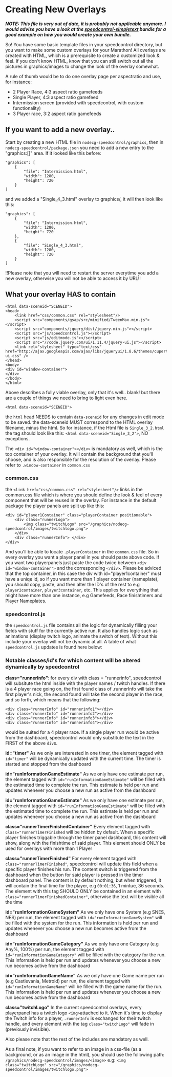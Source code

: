 # Creating New Overlays

***NOTE: This file is very out of date, it is probably not applicable anymore. I would advise you have a look at the [speedcontrol-simpletext](https://github.com/speedcontrol/speedcontrol-simpletext) bundle for a good example on how you would create your own bundle.***

So! You have some basic template files in your speedcontrol directory, but you want to 
make some custom overlays for your Marathon! All overlays are created with HTML, which 
is a prerequisite to create a customized look & feel. If you don't know HTML, know that 
you can still switch out all the pictures in graphics/images to change the look of the overlay
somewhat.

A rule of thumb would be to do one overlay page per aspectratio and use, for instance:
* 2 Player Race, 4:3 aspect ratio gamefeeds
* Single Player, 4:3 aspect ratio gamefeed
* Intermission screen (provided with speedcontrol, with custom functionality)
* 3 Player race, 3:2 aspect ratio gamefeeds

## If you want to add a new overlay..
Start by creating a new HTML file in `nodecg-speedcontrol/graphics`, then
in `nodecg-speedcontrol/package.json` you need to add a new entry to
the "graphics:[]" area. If it looked like this before:
```
"graphics": [
    {
        "file": "Intermission.html",
        "width": 1280,
        "height": 720
    }
]
```
and we added a "Single_4_3.html" overlay to graphics/, it will then look like this:
```
"graphics": [
    {
        "file": "Intermission.html",
        "width": 1280,
        "height": 720
    },
    {
        "file": "Single_4_3.html",
        "width": 1280,
        "height": 720
    }
]
```
!!Please note that you will need to restart the server everytime you add a new overlay, otherwise you will not be able to access it by URL!!

## What your overlay HAS to contain

```
<html data-sceneid="SCENEID">
<head>
    <link href="css/common.css" rel="stylesheet"/>
    <script src="components/gsap/src/minified/TweenMax.min.js"></script>
    <script src="components/jquery/dist/jquery.min.js"></script>
    <script src="js/speedcontrol.js"></script>
    <script src="js/editmode.js"></script>
    <script src="//code.jquery.com/ui/1.11.4/jquery-ui.js"></script>
    <link rel="stylesheet" type="text/css" href="http://ajax.googleapis.com/ajax/libs/jqueryui/1.8.6/themes/cupertino/jquery-ui.css" />
</head>
<body>
<div id="window-container">
</div>
</body>
</html>
```

Above describes a fully viable overlay, only that it's well.. blank! but there are a couple of things we need to bring to
light even here.
```
<html data-sceneid="SCENEID">
```
the `html` head NEEDS to contain `data-sceneid` for any changes in edit mode to be saved. the data-sceneid MUST
correspond to the HTML overlay filename, minus the html. So for instance, if the Html file is `Single_3_2.html`
the tag should look like this: `<html data-sceneid="Single_3_2">`, NO exceptions.

The `<div id="window-container"></div>` is mandatory as well, which is the top container of your overlay.
It will contain the background that you'll choose, and is also responsible for the resolution of the overlay.
Please refer to `.window-container` in `common.css`

### common.css
the `<link href="css/common.css" rel="stylesheet"/>` links in the common.css file which is where you should define
the look & feel of every component that will be reused in the overlay. For instance in the default package the player
panels are split up like this:

```
<div id="player1Container" class="playerContainer positionable">
    <div class="runnerLogo">
        <img class="twitchLogo" src="/graphics/nodecg-speedcontrol/images/twitchlogo.png">
    </div>
    <div class="runnerInfo"> </div>
</div>
```
And you'll be able to locate `.playerContainer` in the `common.css` file. So in every overlay you want a player panel
in you should paste above code. If you want two playerpanels just paste the code twice between `<div id="window-container">` and the corresponding `</div>`.
Please be adviced that the top container, in this case the div with id="player1container" must have a uniqe id, so if you want more than 1 player container
(nameplate), you should copy, paste, and then alter the ID's of the rest to e.g `player2container`, `player3container`, etc. This applies for everything 
that might have more than one instance, e.g Gamefeeds, Race finishtimers and Player Nameplates.

### speedcontrol.js

the `speedcontrol.js` file contains all the logic for dynamically filling your fields with stuff for the currently
active run. It also handles logic such as animations (display twitch logo, animate the switch of text). Without
this include your overlay will not be dynamic at all. A table of what `speedcontrol.js` updates is found here below:

### Notable classes/id's for which content will be altered dynamically by speedcontrol
**class="runnerInfo"**:
for every div with class = "runnerinfo", speedcontrol will subsitute the html inside with the player
names / twitch handles. If there is a 4 player race going on, the first found class of .runnerInfo will take the first
player's nick, the second found will take the second player in the race, and so forth, which means that the following:
```
<div class="runnerInfo" id="runnerinfo1"></div>
<div class="runnerInfo" id="runnerinfo2"></div>
<div class="runnerInfo" id="runnerinfo3"></div>
<div class="runnerInfo" id="runnerinfo4"></div>
```
would be suited for a 4 player race. If a single player run would be active from the dashboard, speedcontrol would only substitute the text
in the FIRST of the above `div`s.

**id="timer"**
As we only are interested in one timer, the element tagged with `id="timer"` will be dynamically updated
with the current time. The timer is started and stopped from the dashboard

**id="runInformationGameEstimate"**
As we only have one estimate per run, the element tagged with `id="runInformationGameEstimate"` will be filled
with the estimated time to complete the run. This estimate is held per run and updates whenever you choose a new run
as active from the dashboard

**id="runInformationGameEstimate"**
As we only have one estimate per run, the element tagged with `id="runInformationGameEstimate"` will be filled
with the estimated time to complete the run. This estimate is held per run and updates whenever you choose a new run
as active from the dashboard

**class="runnerTimerFinishedContainer"**
Every element tagged with `class="runnerTimerFinished` will be hidden by default. When a specific player finishes
triggable through the timer panel dashboard, this content will show, along with the finishtime of said player. This
element should ONLY be used for overlays with more than 1 Player

**class="runnerTimerFinished"**
For every element tagged with `class="runnerTimerFinished"`, speedcontrol will update this field when a specific player
finishes his run. The content switch is triggered from the dashboard when the button for said player is pressed in the
timer dashboard panel. The content is by default nothing, but when triggered, it will contain the final time for the
player, e.g `00:01:36`, 1 mintue, 36 seconds. The element with this tag SHOULD ONLY be contained in an element
with `class="runnerTimerFinishedContainer"`, otherwise the text will be visible all the time

**id="runInformationGameSystem"**
As we only have one System (e.g SNES, NES) per run, the element tagged with `id="runInformationGameSystem"` will be filled
with the system for the run. This information is held per run and updates whenever you choose a new run
becomes active from the dashboard

**id="runInformationGameCategory"**
As we only have one Category (e.g Any%, 100%) per run, the element tagged with `id="runInformationGameCategory"` will be filled
with the category for the run. This information is held per run and updates whenever you choose a new run
becomes active from the dashboard

**id="runInformationGameName"**
As we only have one Game name per run (e.g Castlevania, Metroid) per run, the element tagged with `id="runInformationGameName"` will be filled
with the game name for the run. This information is held per run and updates whenever you choose a new run
becomes active from the dashboard

**class="twitchLogo"**
In the current speedcontrol overlays, every playerpanel has a twitch logo `<img>`attached to it. When it's time
to display the Twitch info for a player, `.runnerInfo` is exchanged for their twitch handle, and every element
with the tag `class="twitchLogo"` will fade in (previously invisible).

Also please note that the rest of the includes are mandatory as well.

As a final note, if you want to refer to an image in a css-file (as a background, or as an image in the html), you should 
use the following path: `/graphics/nodecg-speedcontrol/images/<image>`
e.g:  `<img class="twitchLogo" src="/graphics/nodecg-speedcontrol/images/twitchlogo.png">`
